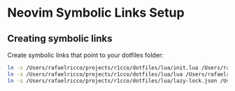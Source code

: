 # Neovim Symbolic Links Setup

## Creating symbolic links

Create symbolic links that point to your dotfiles folder:

```bash
ln -s /Users/rafaelricco/projects/r1cco/dotfiles/lua/init.lua /Users/rafaelricco/.config/nvim/init.lua
ln -s /Users/rafaelricco/projects/r1cco/dotfiles/lua/lua /Users/rafaelricco/.config/nvim/lua
ln -s /Users/rafaelricco/projects/r1cco/dotfiles/lua/lazy-lock.json /Users/rafaelricco/.config/nvim/lazy-lock.json
```
        